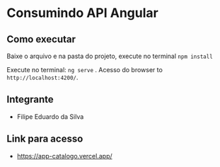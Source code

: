 # Consumindo API Angular


## Como executar

Baixe o arquivo e na pasta do projeto, execute no terminal `npm install`

Execute no terminal: `ng serve` . Acesso do browser to `http://localhost:4200/`. 



## Integrante
- Filipe Eduardo da Silva 

## Link para acesso 

- https://app-catalogo.vercel.app/
